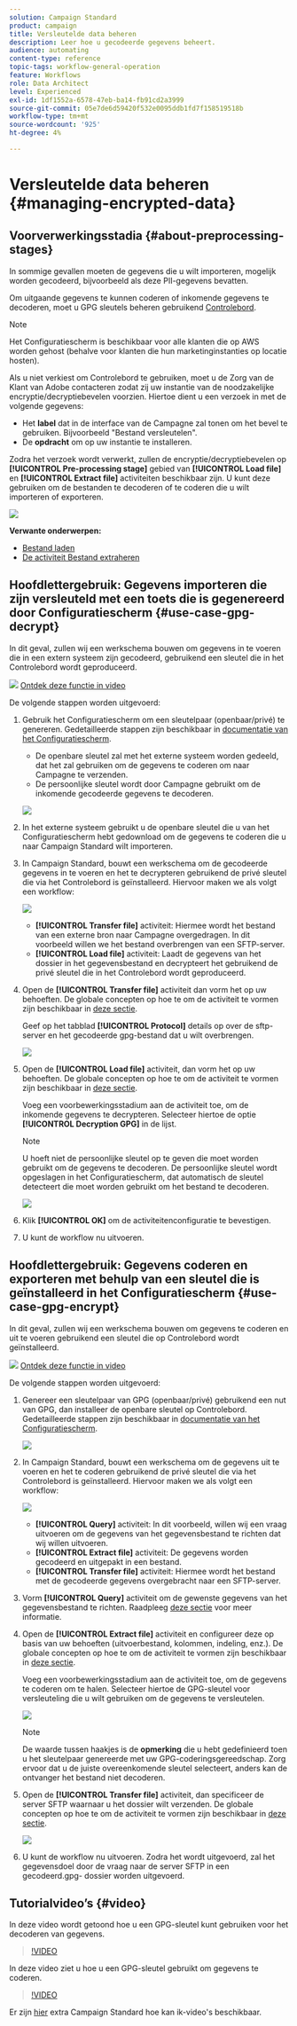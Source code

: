 ```yaml
---
solution: Campaign Standard
product: campaign
title: Versleutelde data beheren
description: Leer hoe u gecodeerde gegevens beheert.
audience: automating
content-type: reference
topic-tags: workflow-general-operation
feature: Workflows
role: Data Architect
level: Experienced
exl-id: 1df1552a-6578-47eb-ba14-fb91cd2a3999
source-git-commit: 05e7de6d59420f532e0095ddb1fd7f158519518b
workflow-type: tm+mt
source-wordcount: '925'
ht-degree: 4%

---
```


# Versleutelde data beheren {#managing-encrypted-data}

## Voorverwerkingsstadia {#about-preprocessing-stages}

In sommige gevallen moeten de gegevens die u wilt importeren, mogelijk worden gecodeerd, bijvoorbeeld als deze PII-gegevens bevatten.

Om uitgaande gegevens te kunnen coderen of inkomende gegevens te decoderen, moet u GPG sleutels beheren gebruikend [Controlebord](https://experienceleague.adobe.com/docs/control-panel/using/instances-settings/gpg-keys-management.html).

>[!NOTE]
>
>Het Configuratiescherm is beschikbaar voor alle klanten die op AWS worden gehost (behalve voor klanten die hun marketinginstanties op locatie hosten).

Als u niet verkiest om Controlebord te gebruiken, moet u de Zorg van de Klant van Adobe contacteren zodat zij uw instantie van de noodzakelijke encryptie/decryptiebevelen voorzien. Hiertoe dient u een verzoek in met de volgende gegevens:

* Het **label** dat in de interface van de Campagne zal tonen om het bevel te gebruiken. Bijvoorbeeld &quot;Bestand versleutelen&quot;.
* De **opdracht** om op uw instantie te installeren.

Zodra het verzoek wordt verwerkt, zullen de encryptie/decryptiebevelen op **[!UICONTROL Pre-processing stage]** gebied van **[!UICONTROL Load file]** en **[!UICONTROL Extract file]** activiteiten beschikbaar zijn. U kunt deze gebruiken om de bestanden te decoderen of te coderen die u wilt importeren of exporteren.

![](assets/preprocessing-encryption.png)

**Verwante onderwerpen:**

* [Bestand laden](../../automating/using/load-file.md)
* [De activiteit Bestand extraheren](../../automating/using/extract-file.md)

## Hoofdlettergebruik: Gegevens importeren die zijn versleuteld met een toets die is gegenereerd door Configuratiescherm {#use-case-gpg-decrypt}

In dit geval, zullen wij een werkschema bouwen om gegevens in te voeren die in een extern systeem zijn gecodeerd, gebruikend een sleutel die in het Controlebord wordt geproduceerd.

![](assets/do-not-localize/how-to-video.png) [Ontdek deze functie in video](#video)

De volgende stappen worden uitgevoerd:

1. Gebruik het Configuratiescherm om een sleutelpaar (openbaar/privé) te genereren. Gedetailleerde stappen zijn beschikbaar in [documentatie van het Configuratiescherm](https://experienceleague.adobe.com/docs/control-panel/using/instances-settings/gpg-keys-management.html#decrypting-data).

   * De openbare sleutel zal met het externe systeem worden gedeeld, dat het zal gebruiken om de gegevens te coderen om naar Campagne te verzenden.
   * De persoonlijke sleutel wordt door Campagne gebruikt om de inkomende gecodeerde gegevens te decoderen.

   ![](assets/gpg_generate.png)

1. In het externe systeem gebruikt u de openbare sleutel die u van het Configuratiescherm hebt gedownload om de gegevens te coderen die u naar Campaign Standard wilt importeren.

1. In Campaign Standard, bouwt een werkschema om de gecodeerde gegevens in te voeren en het te decrypteren gebruikend de privé sleutel die via het Controlebord is geïnstalleerd. Hiervoor maken we als volgt een workflow:

   ![](assets/gpg_workflow.png)

   * **[!UICONTROL Transfer file]** activiteit: Hiermee wordt het bestand van een externe bron naar Campagne overgedragen. In dit voorbeeld willen we het bestand overbrengen van een SFTP-server.
   * **[!UICONTROL Load file]** activiteit: Laadt de gegevens van het dossier in het gegevensbestand en decrypteert het gebruikend de privé sleutel die in het Controlebord wordt geproduceerd.

1. Open de **[!UICONTROL Transfer file]** activiteit dan vorm het op uw behoeften. De globale concepten op hoe te om de activiteit te vormen zijn beschikbaar in [deze sectie](../../automating/using/load-file.md).

   Geef op het tabblad **[!UICONTROL Protocol]** details op over de sftp-server en het gecodeerde gpg-bestand dat u wilt overbrengen.

   ![](assets/gpg_transfer.png)

1. Open de **[!UICONTROL Load file]** activiteit, dan vorm het op uw behoeften. De globale concepten op hoe te om de activiteit te vormen zijn beschikbaar in [deze sectie](../../automating/using/load-file.md).

   Voeg een voorbewerkingsstadium aan de activiteit toe, om de inkomende gegevens te decrypteren. Selecteer hiertoe de optie **[!UICONTROL Decryption GPG]** in de lijst.

   >[!NOTE]
   >
   >U hoeft niet de persoonlijke sleutel op te geven die moet worden gebruikt om de gegevens te decoderen. De persoonlijke sleutel wordt opgeslagen in het Configuratiescherm, dat automatisch de sleutel detecteert die moet worden gebruikt om het bestand te decoderen.

   ![](assets/gpg_load.png)

1. Klik **[!UICONTROL OK]** om de activiteitenconfiguratie te bevestigen.

1. U kunt de workflow nu uitvoeren.

## Hoofdlettergebruik: Gegevens coderen en exporteren met behulp van een sleutel die is geïnstalleerd in het Configuratiescherm {#use-case-gpg-encrypt}

In dit geval, zullen wij een werkschema bouwen om gegevens te coderen en uit te voeren gebruikend een sleutel die op Controlebord wordt geïnstalleerd.

![](assets/do-not-localize/how-to-video.png) [Ontdek deze functie in video](#video)

De volgende stappen worden uitgevoerd:

1. Genereer een sleutelpaar van GPG (openbaar/privé) gebruikend een nut van GPG, dan installeer de openbare sleutel op Controlebord. Gedetailleerde stappen zijn beschikbaar in [documentatie van het Configuratiescherm](https://experienceleague.adobe.com/docs/control-panel/using/instances-settings/gpg-keys-management.html#encrypting-data).

   ![](assets/gpg_install.png)

1. In Campaign Standard, bouwt een werkschema om de gegevens uit te voeren en het te coderen gebruikend de privé sleutel die via het Controlebord is geïnstalleerd. Hiervoor maken we als volgt een workflow:

   ![](assets/gpg-workflow-export.png)

   * **[!UICONTROL Query]** activiteit: In dit voorbeeld, willen wij een vraag uitvoeren om de gegevens van het gegevensbestand te richten dat wij willen uitvoeren.
   * **[!UICONTROL Extract file]** activiteit: De gegevens worden gecodeerd en uitgepakt in een bestand.
   * **[!UICONTROL Transfer file]** activiteit: Hiermee wordt het bestand met de gecodeerde gegevens overgebracht naar een SFTP-server.

1. Vorm **[!UICONTROL Query]** activiteit om de gewenste gegevens van het gegevensbestand te richten. Raadpleeg [deze sectie](../../automating/using/query.md) voor meer informatie.

1. Open de **[!UICONTROL Extract file]** activiteit en configureer deze op basis van uw behoeften (uitvoerbestand, kolommen, indeling, enz.). De globale concepten op hoe te om de activiteit te vormen zijn beschikbaar in [deze sectie](../../automating/using/extract-file.md).

   Voeg een voorbewerkingsstadium aan de activiteit toe, om de gegevens te coderen om te halen. Selecteer hiertoe de GPG-sleutel voor versleuteling die u wilt gebruiken om de gegevens te versleutelen.

   ![](assets/gpg-extract-stage.png)

   >[!NOTE]
   >
   >De waarde tussen haakjes is de **opmerking** die u hebt gedefinieerd toen u het sleutelpaar genereerde met uw GPG-coderingsgereedschap. Zorg ervoor dat u de juiste overeenkomende sleutel selecteert, anders kan de ontvanger het bestand niet decoderen.

1. Open de **[!UICONTROL Transfer file]** activiteit, dan specificeer de server SFTP waarnaar u het dossier wilt verzenden. De globale concepten op hoe te om de activiteit te vormen zijn beschikbaar in [deze sectie](../../automating/using/transfer-file.md).

   ![](assets/gpg-transfer-encrypt.png)

1. U kunt de workflow nu uitvoeren. Zodra het wordt uitgevoerd, zal het gegevensdoel door de vraag naar de server SFTP in een gecodeerd.gpg- dossier worden uitgevoerd.

## Tutorialvideo’s {#video}

In deze video wordt getoond hoe u een GPG-sleutel kunt gebruiken voor het decoderen van gegevens.

>[!VIDEO](https://video.tv.adobe.com/v/35753?quality=12)

In deze video ziet u hoe u een GPG-sleutel gebruikt om gegevens te coderen.

>[!VIDEO](https://video.tv.adobe.com/v/36380?quality=12)

Er zijn [hier](https://experienceleague.adobe.com/docs/campaign-standard-learn/tutorials/overview.html?lang=nl) extra Campaign Standard hoe kan ik-video&#39;s beschikbaar.
